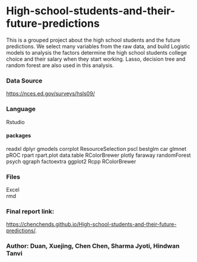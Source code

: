 # High-school-students-and-their-future-predictions
This is a grouped project about the high school students and the future predictions. We select many variables from the raw data, and build Logistic models to analysis the factors determine the high school students college choice and their salary when they start working. Lasso, decision tree and random forest are also used in this analysis. 

### Data Source
https://nces.ed.gov/surveys/hsls09/

### Language
Rstudio
#### packages
readxl
dplyr
gmodels
corrplot
ResourceSelection
pscl
bestglm
car
glmnet
pROC
rpart
rpart.plot
data.table
RColorBrewer
plotly
faraway
randomForest
psych
qgraph
factoextra
ggplot2
Rcpp
RColorBrewer

### Files
Excel<br>
rmd<br>

### Final report link: 
https://chenchends.github.io/High-school-students-and-their-future-predictions/.


### Author: Duan, Xuejing, Chen Chen, Sharma Jyoti, Hindwan Tanvi


